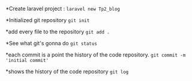 
*Create laravel project : 
`laravel new Tp2_blog`

*Initialized git repository 
`git init` 

*add every file to the repository 
`git add .` 

*See what git's gonna do 
`git status`

*each commit is a point the history of the code repository.
`git commit -m 'initial commit'`

*shows the history of the code repository 
`git log`
